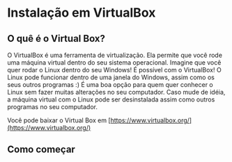 # Instalação em VirtualBox

## O quê é o Virtual Box?

O VirtualBox é uma ferramenta de virtualização. Ela permite que você rode uma máquina virtual dentro do seu sistema operacional. Imagine que você quer rodar o Linux dentro do seu Windows! É possível com o VirtualBox! O Linux pode funcionar dentro de uma janela do Windows, assim como os seus outros programas :)
É uma boa opção para quem quer conhecer o Linux sem fazer muitas alterações no seu computador. Caso mude de idéia, a máquina virtual com o Linux pode ser desinstalada assim como outros programas no seu computador.

Você pode baixar o Virtual Box em [https://www.virtualbox.org/](https://www.virtualbox.org/)

## Como começar





